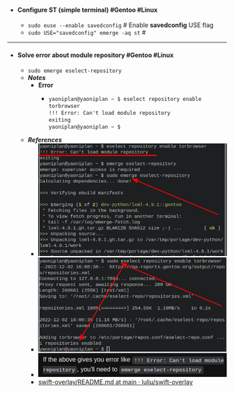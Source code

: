 - #### Configure ST (simple terminal) #Gentoo #Linux
	- `sudo euse --enable savedconfig` # Enable **savedconfig** USE flag
	- `sudo USE="savedconfig" emerge -aq st` #
- ---
- #### Solve error about module repository #Gentoo #Linux
	- `sudo emerge eselect-repository`
	- ***Notes***
		- **Error**
			- ```
			  yaoniplan@yaoniplan ~ $ eselect repository enable torbrowser
			  !!! Error: Can't load module repository
			  exiting
			  yaoniplan@yaoniplan ~ $
			  ```
	- ***References***
		- ![image.png](../assets/image_1669969037006_0.png)
		- ![image.png](../assets/image_1669968750028_0.png)
		- ![image.png](../assets/image_1669969330050_0.png)
		- [swift-overlay/README.md at main · luliu/swift-overlay](https://github.com/luliu/swift-overlay/blob/main/README.md)